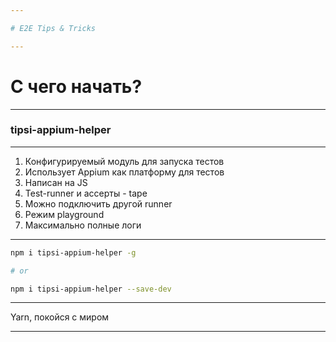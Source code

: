 ```yaml
---

# E2E Tips & Tricks

---
```


# С чего начать?

---

### tipsi-appium-helper

---

1. Конфигурируемый модуль для запуска тестов
2. Использует Appium как платформу для тестов
3. Написан на JS
4. Test-runner и ассерты - tape
5. Можно подключить другой runner
6. Режим playground
7. Максимально полные логи

---

```sh
npm i tipsi-appium-helper -g

# or

npm i tipsi-appium-helper --save-dev
```

---

Yarn, покойся с миром

---
